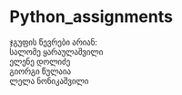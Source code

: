# Python_assignments
ჯგუფის წევრები არიან: <br />
სალომე ყარაულაშვილი <br />
ელენე დოლიძე <br />
გიორგი წულაია <br />
ლელა ნონიკაშვილი
